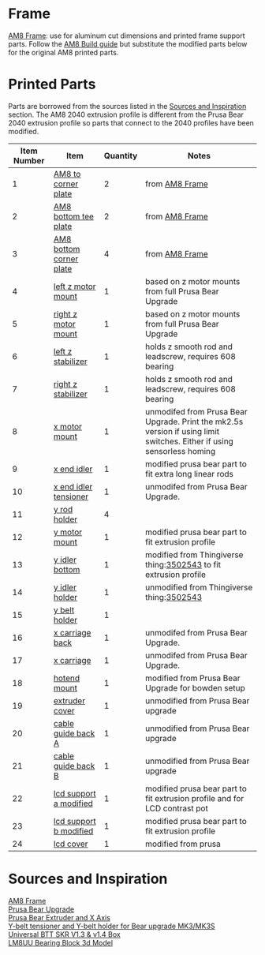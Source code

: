 # Frame
[AM8 Frame](https://www.thingiverse.com/thing:2263216): use for aluminum cut dimensions and printed frame support parts.
Follow the [AM8 Build guide](https://www.thingiverse.com/download:3592429) but substitute the modified parts below for the original AM8 printed parts.

# Printed Parts
Parts are borrowed from the sources listed in the [Sources and Inspiration](#sources-and-inspiration) section.
The AM8 2040 extrusion profile is different from the Prusa Bear 2040 extrusion profile so parts that connect to the 2040 profiles have been modified.

Item Number | Item | Quantity | Notes
------------|------|----------|------
1 | [AM8 to corner plate](CAD/stl/2_Top_Corner_Plate.stl) | 2 | from [AM8 Frame](https://www.thingiverse.com/thing:2263216)
2 | [AM8 bottom tee plate](CAD/stl/2_Bottom_Tee_Plate.stl) | 2 | from [AM8 Frame](https://www.thingiverse.com/thing:2263216)
3 | [AM8 bottom corner plate](CAD/stl/4_Bottom_Corner_Plate.stl) | 4 | from [AM8 Frame](https://www.thingiverse.com/thing:2263216)
4 | [left z motor mount](CAD/stl/z_motor_mount_left.stl) | 1 | based on z motor mounts from full Prusa Bear Upgrade
5 | [right z motor mount](CAD/stl/z_motor_mount_right.stl) | 1 | based on z motor mounts from full Prusa Bear Upgrade
6 | [left z stabilizer](CAD/stl/z_stabilizer_left.stl) | 1 | holds z smooth rod and leadscrew, requires 608 bearing
7 | [right z stabilizer](CAD/stl/z_stabilizer_right.stl) | 1 | holds z smooth rod and leadscrew, requires 608 bearing
8 | [x motor mount](CAD/stl/x_end_motor.stl) | 1 | unmodifed from Prusa Bear Upgrade. Print the mk2.5s version if using limit switches. Either if using sensorless homing
9 | [x end idler](CAD/stl/x_end_idler_modified.stl) | 1 | modified prusa bear part to fit extra long linear rods
10 | [x end idler tensioner](CAD/stl/x_end_idler_tensioner.stl) | 1 | unmodifed from Prusa Bear Upgrade.
11 | [y rod holder](CAD/stl/y_rod_holder.stl) | 4 | 
12 | [y motor mount](CAD/stl/y_motor_mount_modified.stl) | 1 | modified prusa bear part to fit extrusion profile
13 | [y idler bottom](CAD/stl/y_idler_bottom_modified.stl) | 1 | modified from Thingiverse thing:[3502543](https://www.thingiverse.com/thing:3502543) to fit extrusion profile
14 | [y idler holder](CAD/stl/y_idler_holder_Bear_RHD.stp) | 1 | unmodified from Thingiverse thing:[3502543](https://www.thingiverse.com/thing:3502543)
15 |[y belt holder](CAD/stl/y_belt_holder.stl) | 1 |
16 | [x carriage back](CAD/stl/x_carriage_back.stl) | 1 | unmodifed from Prusa Bear Upgrade.
17 | [x carriage](CAD/stl/x_carriage.stl) | 1 | unmodifed from Prusa Bear Upgrade.
18 | [hotend mount](CAD/stl/hotend_mount_modified.stl) | 1 | modified from Prusa Bear Upgrade for bowden setup
19 | [extruder cover](CAD/stl/extruder_cover.stl) | 1 | unmodified from Prusa Bear upgrade
20 | [cable guide back A](CAD/stl/cable_guide_back_a.stl) | 1 | unmodified from Prusa Bear upgrade
21 | [cable guide back B](CAD/stl/cable_guide_back_b.stl) | 1 | unmodified from Prusa Bear upgrade
22 | [lcd support a modified](CAD/stl/lcd_support_a_modified.stl) | 1 | modified prusa bear part to fit extrusion profile and for LCD contrast pot
23 | [lcd support b modified](CAD/stl/lcd_support_b_modified.stl) | 1 | modified prusa bear part to fit extrusion profile
24 | [lcd cover](CAD/stl/lcd_cover.stl) | 1 | modified from prusa

# Sources and Inspiration

[AM8 Frame](https://www.thingiverse.com/thing:2263216)  
[Prusa Bear Upgrade](https://github.com/gregsaun/prusa_i3_bear_upgrade)  
[Prusa Bear Extruder and X Axis](https://github.com/gregsaun/bear_extruder_and_x_axis)  
[Y-belt tensioner and Y-belt holder for Bear upgrade MK3/MK3S](https://www.thingiverse.com/thing:3502543)  
[Universal BTT SKR V1.3 & v1.4 Box](https://www.thingiverse.com/thing:4178177)  
[LM8UU Bearing Block 3d Model](https://grabcad.com/library/lm8uu-bearing-block-1)  
